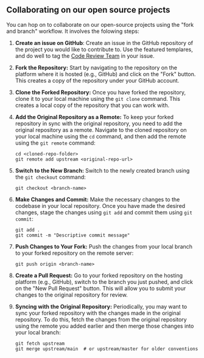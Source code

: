 ## Collaborating on our open source projects
You can hop on to collaborate on our open-source projects using the "fork and branch" workflow. It involves the folowing steps:

1. **Create an issue on GitHub**: Create an issue in the GitHub repository of the project you would like to contribute to. Use the featured templares, and do well to tag the <a href="https://github.com/orgs/ALX-SE-Algorithmia/teams/code-reviewing-team">Code Review Team</a> in your issue.

2. **Fork the Repository:** Start by navigating to the repository on the platform where it is hosted (e.g., GitHub) and click on the "Fork" button. This creates a copy of the repository under your GitHub account.

3. **Clone the Forked Repository:** Once you have forked the repository, clone it to your local machine using the `git clone` command. This creates a local copy of the repository that you can work with.

4. **Add the Original Repository as a Remote:** To keep your forked repository in sync with the original repository, you need to add the original repository as a remote. Navigate to the cloned repository on your local machine using the `cd` command, and then add the remote using the `git remote` command:
   ```
   cd <cloned-repo-folder>
   git remote add upstream <original-repo-url>
   ```

5. **Switch to the New Branch:** Switch to the newly created branch using the `git checkout` command:
   ```
   git checkout <branch-name>
   ```

6. **Make Changes and Commit:** Make the necessary changes to the codebase in your local repository. Once you have made the desired changes, stage the changes using `git add` and commit them using `git commit`:
   ```
   git add .
   git commit -m "Descriptive commit message"
   ```

7. **Push Changes to Your Fork:** Push the changes from your local branch to your forked repository on the remote server:
   ```
   git push origin <branch-name>
   ```

8. **Create a Pull Request:** Go to your forked repository on the hosting platform (e.g., GitHub), switch to the branch you just pushed, and click on the "New Pull Request" button. This will allow you to submit your changes to the original repository for review.

9. **Syncing with the Original Repository:** Periodically, you may want to sync your forked repository with the changes made in the original repository. To do this, fetch the changes from the original repository using the remote you added earlier and then merge those changes into your local branch:
   ```
   git fetch upstream
   git merge upstream/main  # or upstream/master for older conventions
   ```
